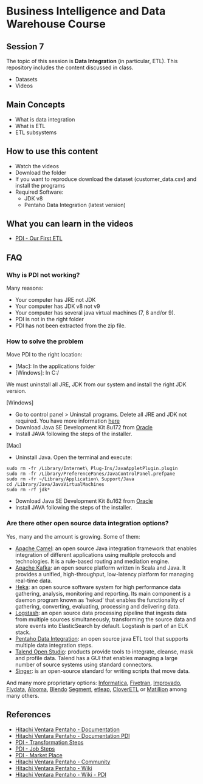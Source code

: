 # Business Intelligence and Data Warehouse Course

## Session 7

The topic of this session is **Data Integration** (in particular, ETL). This repository includes the content discussed in class.

  - Datasets
  - Videos

## Main Concepts

  - What is data integration
  - What is ETL
  - ETL subsystems

## How to use this content

  - Watch the videos
  - Download the folder
  - If you want to reproduce download the dataset (customer_data.csv) and install the programs
  - Required Software:
    - JDK v8
    - Pentaho Data Integration (latest version)
  
## What you can learn in the videos

  - [PDI - Our First ETL](https://vimeo.com/234685308)

## FAQ

### Why is PDI not working?

Many reasons:

 - Your computer has JRE not JDK
 - Your computer has JDK v8 not v9
 - Your computer has several java virtual machines (7, 8 and/or 9).
 - PDI is not in the right folder
 - PDI has not been extracted from the zip file.
 
### How to solve the problem

Move PDI to the right location:

  - [Mac]: In the applications folder
  - [Windows]: In C:/

We must uninstall all JRE, JDK from our system and install the right JDK version.

[Windows]

  - Go to control panel > Uninstall programs. Delete all JRE and JDK not required. You have more information [here](https://java.com/en/download/help/uninstall_java.xml)
  - Download Java SE Development Kit 8u172 from [Oracle](http://www.oracle.com/technetwork/java/javase/downloads/jdk8-downloads-2133151.html)
  - Install JAVA following the steps of the installer.

[Mac]

  - Uninstall Java. Open the terminal and execute:

``` 
sudo rm -fr /Library/Internet\ Plug-Ins/JavaAppletPlugin.plugin
sudo rm -fr /Library/PreferencePanes/JavaControlPanel.prefpane
sudo rm -fr ~/Library/Application\ Support/Java
cd /Library/Java/JavaVirtualMachines
sudo rm -rf jdk*
``` 

  - Download Java SE Development Kit 8u162 from [Oracle](http://www.oracle.com/technetwork/java/javase/downloads/jdk8-downloads-2133151.html)
  - Install JAVA following the steps of the installer.

### Are there other open source data integration options?

Yes, many and the amount is growing. Some of them:

 - [Apache Camel](https://camel.apache.org): an open source Java integration framework that enables integration of different applications using multiple protocols and technologies. It is a rule-based routing and mediation engine.
 - [Apache Kafka](https://kafka.apache.org): an open source platform written in Scala and Java. It provides a unified, high-throughput, low-latency platform for managing real-time data.
 - [Heka](http://hekad.readthedocs.io): an open source software system for high performance data gathering, analysis, monitoring and reporting. Its main component is a daemon program known as ‘hekad’ that enables the functionality of gathering, converting, evaluating, processing and delivering data.
 - [Logstash](https://www.elastic.co/products/logstash): an open source data processing pipeline that ingests data from multiple sources simultaneously, transforming the source data and store events into ElasticSearch by default. Logstash is part of an ELK stack.
 - [Pentaho Data Integration](https://sourceforge.net/projects/pentaho/files/): an open source java ETL tool that supports multiple data integration steps. 
 - [Talend Open Studio](https://www.talend.com/products/talend-open-studio/): products provide tools to integrate, cleanse, mask and profile data. Talend has a GUI that enables managing a large number of source systems using standard connectors.
 - [Singer](https://www.singer.io): is an open-source standard for writing scripts that move data.
 
And many more proprietary options: [Informatica](https://www.informatica.com), [Fivetran](https://fivetran.com), [Improvado](http://improvado.io), [Flydata](https://www.flydata.com), [Alooma](https://www.alooma.com), [Blendo](https://www.blendo.co) [Segment](https://segment.com), [etleap](https://etleap.com), [CloverETL](http://www.cloveretl.com) or [Matillion](https://www.matillion.com) among many others. 

## References

  - [Hitachi Ventara Pentaho - Documentation](https://help.pentaho.com/Documentation/)
  - [Hitachi Ventara Pentaho - Documentation PDI](https://help.pentaho.com/Documentation/8.0/Products/Data_Integration)
  - [PDI - Transformation Steps](https://help.pentaho.com/Documentation/8.0/Products/Data_Integration/Transformation_Step_Reference)
  - [PDI - Job Steps](https://help.pentaho.com/Documentation/8.0/Products/Data_Integration/Job_Entry_Reference)
  - [PDI - Market Place](https://help.pentaho.com/Documentation/8.0/Products/Data_Integration/Marketplace)
  - [Hitachi Ventara Pentaho - Community](https://community.hds.com/community/products-and-solutions/pentaho/)
  - [Hitachi Ventara Pentaho - Wiki](https://wiki.pentaho.com)
  - [Hitachi Ventara Pentaho - Wiki - PDI](https://wiki.pentaho.com/display/EAI/Latest+Pentaho+Data+Integration+(aka+Kettle)+Documentation)
